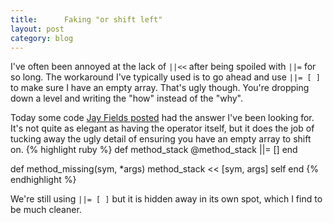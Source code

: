 ```yaml
---
title:      Faking "or shift left"
layout: post
category: blog
---
```

I've often been annoyed at the lack of <code>||<<</code> after being spoiled with <code>||=</code> for so long. The workaround I've typically used is to go ahead and use <code>||= [ ]</code> to make sure I have an empty array. That's ugly though. You're dropping down a level and writing the "how" instead of the "why".

Today some code <a href=http://blog.jayfields.com/2008/09/ruby-recording-method-calls-and.html>Jay Fields posted</a> had the answer I've been looking for. It's not quite as elegant as having the operator itself, but it does the job of tucking away the ugly detail of ensuring you have an empty array to shift on.
{% highlight ruby %}
def method_stack
  @method_stack ||= []
end

def method_missing(sym, *args)
  method_stack << [sym, args]
  self
end
{% endhighlight %}

We're still using <code>||= [ ]</code> but it is hidden away in its own spot, which I find to be much cleaner.
